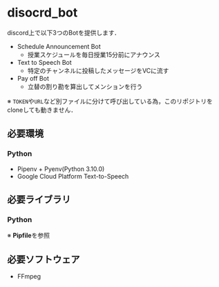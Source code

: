 # disocrd_bot
discord上で以下3つのBotを提供します．
- Schedule Announcement Bot
    - 授業スケジュールを毎日授業15分前にアナウンス
- Text to Speech Bot
    - 特定のチャンネルに投稿したメッセージをVCに流す
- Pay off Bot
    - 立替の割り勘を算出してメンションを行う
    
※ `TOKEN`や`URL`など別ファイルに分けて呼び出している為，このリポジトリをcloneしても動きません．

## 必要環境
### Python
- Pipenv + Pyenv(Python 3.10.0)
- Google Cloud Platform Text-to-Speech

## 必要ライブラリ
### Python
※ **Pipfile**を参照

## 必要ソフトウェア
- FFmpeg